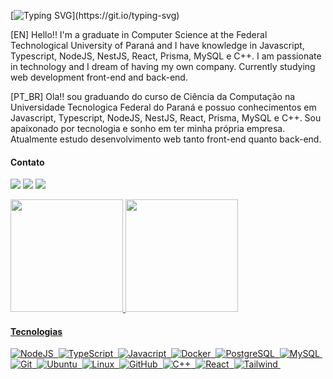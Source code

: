 <!-- <img width=100% src="https://capsule-render.vercel.app/api?type=waving&color=125DB3&height=120&section=header"/> -->

[![Typing SVG](https://readme-typing-svg.herokuapp.com/?color=0077FF&size=25&vCenter=true&width=1000&lines=Olá,+seja+bem+vindo!)](https://git.io/typing-svg)

[EN] Hello!! I'm a graduate in Computer Science at the Federal Technological University of Paraná and I have knowledge in Javascript, Typescript, NodeJS, NestJS, React, Prisma, MySQL e C++. I am passionate in technology and I dream of having my own company. Currently studying web development front-end and back-end.

[PT_BR] Ola!! sou graduando do curso de Ciência da Computação na Universidade Tecnologica Federal do Paraná e possuo conhecimentos em Javascript, Typescript, NodeJS, NestJS, React, Prisma, MySQL e C++. Sou apaixonado por tecnologia e sonho em ter minha própria empresa. Atualmente estudo desenvolvimento web tanto front-end quanto back-end.


#### Contato
<a href="https://www.instagram.com/di0go_rodrigues" target="_blank"><img src="https://img.shields.io/badge/-Instagram-%230077B5?style=for-the-badge&logo=instagram&logoColor=white&backgroundoolor=" target="_blank"></a>
<a href = "mailto:diogorodrigueslife@gmail.com"><img src="https://img.shields.io/badge/-Gmail-%230077B5?style=for-the-badge&logo=gmail&logoColor=white" target="_blank"></a>
<a href="https://www.linkedin.com/in/diogorodriguees" target="_blank"><img src="https://img.shields.io/badge/-LinkedIn-%230077B5?style=for-the-badge&logo=linkedin&logoColor=white" target="_blank"></a>  

<a href="https://github.com/DiogoRodriguees">
<img height="180em"  src="https://github-readme-stats.vercel.app/api?username=DiogoRodriguees&show_icons=true&theme=github_dark&include_all_commits=true&count_private=true&hide_border=true&title_color=0077FF"/>
   
<img height="180em" src="https://github-readme-stats.vercel.app/api/top-langs/?username=DiogoRodriguees&layout=compact&langs_count=7&theme=github_dark&hide=C,Makefile&hide_border=true&title_color=0077FF"/>


#### Tecnologias  
![NodeJS](https://img.shields.io/badge/-Node.js-%238BBF3D.svg?style=for-the-badge&logo=node.js&logoColor=%23FFF)&nbsp;
![TypeScript](https://img.shields.io/badge/-TypeScript-%23377CC8.svg?style=for-the-badge&logo=typescript&logoColor=%23FFF)&nbsp;
![Javacript](https://img.shields.io/badge/-JavaScript-%23F6DE0C.svg?style=for-the-badge&logo=javascript&logoColor=%23FFF)&nbsp;
![Docker](https://img.shields.io/badge/docker-%23119AD4.svg?style=for-the-badge&logo=docker&logoColor=white)&nbsp;
![PostgreSQL](https://img.shields.io/badge/postgresql-%2300599C.svg?style=for-the-badge&logo=postgresql&logoColor=white)&nbsp;
![MySQL](https://img.shields.io/badge/-MySQL-%2300718B.svg?style=for-the-badge&logo=mysql&logoColor=%23FFF)&nbsp;
![Git](https://img.shields.io/badge/-Git-%23E84D31.svg?style=for-the-badge&logo=git&logoColor=%23FFF)&nbsp;
![Ubuntu](https://img.shields.io/badge/Ubuntu-%23DD4814?style=for-the-badge&logo=ubuntu&logoColor=black)&nbsp;
![Linux](https://img.shields.io/badge/Linux-%23003561?style=for-the-badge&logo=linux&logoColor=%23FFF)&nbsp;
![GitHub](https://img.shields.io/badge/-GitHub-%23000000.svg?style=for-the-badge&logo=github)&nbsp;
![C++](https://img.shields.io/badge/-C++-%2300427E.svg?style=for-the-badge&logo=C%2B%2B&logoColor=%23FFF)&nbsp;
![React](https://img.shields.io/badge/-React-%2336B7F0.svg?style=for-the-badge&logo=react&logoColor=%23FFF)&nbsp;
![Tailwind](https://img.shields.io/badge/-Tailwind-%2336B7F0.svg?style=for-the-badge&logo=tailwindcss&logoColor=%23FFF)&nbsp;



<!--    <img width=100% src="https://capsule-render.vercel.app/api?type=waving&color=125DB3&height=120&section=footer"/> -->
